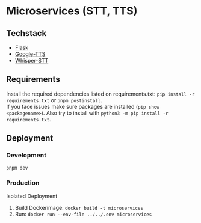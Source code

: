 # Microservices (STT, TTS)

## Techstack

- [Flask](https://flask.palletsprojects.com/en/2.3.x/)
- [Google-TTS](https://cloud.google.com/speech-to-text)
- [Whisper-STT](https://openai.com/research/whisper)

## Requirements

Install the required dependencies listed on requirements.txt: `pip install -r requirements.txt` or `pnpm postinstall`.<br>
If you face issues make sure packages are installed (`pip show <packagename>`). Also try to install with `python3 -m pip install -r requirements.txt`.

## Deployment

### Development

`pnpm dev`

### Production

Isolated Deployment

1. Build Dockerimage: `docker build -t microservices`
2. Run: `docker run --env-file ../../.env microservices`
